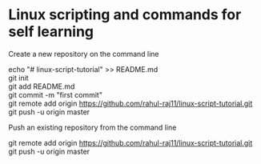 # Linux scripting and commands for self learning



Create a new repository on the command line

echo "# linux-script-tutorial" >> README.md    
git init    
git add README.md    
git commit -m "first commit"     
git remote add origin https://github.com/rahul-raj11/linux-script-tutorial.git      
git push -u origin master      
                

Push an existing repository from the command line

git remote add origin https://github.com/rahul-raj11/linux-script-tutorial.git      
git push -u origin master    
